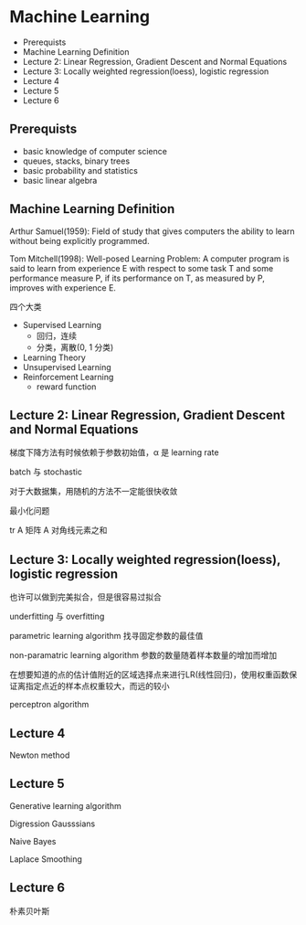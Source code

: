 # Machine Learning

<!-- MarkdownTOC -->

- Prerequists
- Machine Learning Definition
- Lecture 2: Linear Regression, Gradient Descent and Normal Equations
- Lecture 3: Locally weighted regression(loess), logistic regression
- Lecture 4
- Lecture 5
- Lecture 6

<!-- /MarkdownTOC -->


## Prerequists

+ basic knowledge of computer science
+ queues, stacks, binary trees
+ basic probability and statistics
+ basic linear algebra

## Machine Learning Definition

Arthur Samuel(1959): Field of study that gives computers the ability to learn without being explicitly programmed.

Tom Mitchell(1998): Well-posed Learning Problem: A computer program is said to learn from experience E with respect to some task T and some performance measure P, if its performance on T, as measured by P, improves with experience E.

四个大类

+ Supervised Learning
    + 回归，连续
    + 分类，离散(0, 1 分类)
+ Learning Theory
+ Unsupervised Learning
+ Reinforcement Learning
    + reward function

## Lecture 2: Linear Regression, Gradient Descent and Normal Equations

梯度下降方法有时候依赖于参数初始值，α 是 learning rate

batch 与 stochastic

对于大数据集，用随机的方法不一定能很快收敛

最小化问题

tr A 矩阵 A 对角线元素之和

## Lecture 3: Locally weighted regression(loess), logistic regression

也许可以做到完美拟合，但是很容易过拟合

underfitting 与 overfitting

parametric learning algorithm 找寻固定参数的最佳值

non-paramatric learning algorithm 参数的数量随着样本数量的增加而增加

在想要知道的点的估计值附近的区域选择点来进行LR(线性回归)，使用权重函数保证离指定点近的样本点权重较大，而远的较小

perceptron algorithm

## Lecture 4

Newton method

## Lecture 5

Generative learning algorithm

Digression Gausssians

Naive Bayes

Laplace Smoothing

## Lecture 6

朴素贝叶斯

